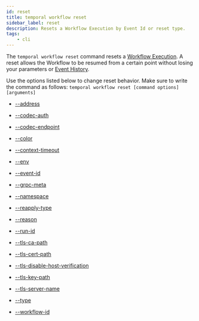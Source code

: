 ```yaml
---
id: reset
title: temporal workflow reset
sidebar_label: reset
description: Resets a Workflow Execution by Event Id or reset type.
tags:
	- cli
---
```


The `temporal workflow reset` command resets a [Workflow Execution](/concepts/what-is-a-workflow-execution).
A reset allows the Workflow to be resumed from a certain point without losing your parameters or [Event History](/concepts/what-is-an-event-history).

Use the options listed below to change reset behavior.
Make sure to write the command as follows:
`temporal workflow reset [command options] [arguments]`

- [--address](/cli/cmd-options/address)

- [--codec-auth](/cli/cmd-options/codec-auth)

- [--codec-endpoint](/cli/cmd-options/codec-endpoint)

- [--color](/cli/cmd-options/color)

- [--context-timeout](/cli/cmd-options/context-timeout)

- [--env](/cli/cmd-options/env)

- [--event-id](/cli/cmd-options/event-id)

- [--grpc-meta](/cli/cmd-options/grpc-meta)

- [--namespace](/cli/cmd-options/namespace)

- [--reapply-type](/cli/cmd-options/reapply-type)

- [--reason](/cli/cmd-options/reason)

- [--run-id](/cli/cmd-options/run-id)

- [--tls-ca-path](/cli/cmd-options/tls-ca-path)

- [--tls-cert-path](/cli/cmd-options/tls-cert-path)

- [--tls-disable-host-verification](/cli/cmd-options/tls-disable-host-verification)

- [--tls-key-path](/cli/cmd-options/tls-key-path)

- [--tls-server-name](/cli/cmd-options/tls-server-name)

- [--type](/cli/cmd-options/type)

- [--workflow-id](/cli/cmd-options/workflow-id)

